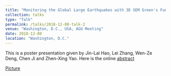 ```yaml
---
title: "Monitoring the Global Large Earthquakes with 3D SEM Green's Functions, Part III: Slip history of 2017 Mexico Mw8.2 and 2018 Alaska Mw7.9 Earthquakes"
collection: talks
type: "Talk"
permalink: /talks/2018-12-08-talk-2
venue: "Washington, D.C., USA, AGU Meeting"
date: 2018-12-08
location: "Washington, D.C."
---
```


This is a poster presentation given by Jin-Lai Hao, Lei Zhang, Wen-Ze Deng, Chen Ji and Zhen-Xing Yao. Here is the online [abstract](https://ui.adsabs.harvard.edu/abs/2018AGUFM.S31F0579H/abstract)

[Picture](images\2018-Washington-AGU.jpg)
